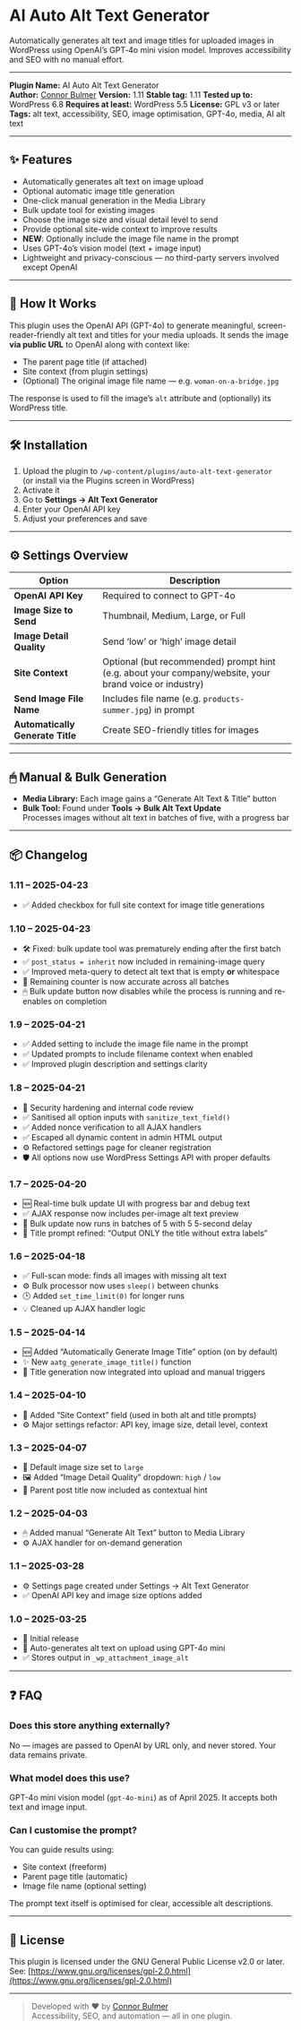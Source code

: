 # AI Auto Alt Text Generator

Automatically generates alt text and image titles for uploaded images in WordPress using OpenAI’s GPT‑4o mini vision model. Improves accessibility and SEO with no manual effort.

---

**Plugin Name:** AI Auto Alt Text Generator   
**Author:** [Connor Bulmer](https://connorbulmer.co.uk)
**Version:** 1.11
**Stable tag:** 1.11
**Tested up to:** WordPress 6.8
**Requires at least:** WordPress 5.5
**License:** GPL v3 or later
**Tags:** alt text, accessibility, SEO, image optimisation, GPT-4o, media, AI alt text

---

## ✨ Features

- Automatically generates alt text on image upload
- Optional automatic image title generation
- One-click manual generation in the Media Library
- Bulk update tool for existing images
- Choose the image size and visual detail level to send
- Provide optional site-wide context to improve results
- **NEW**: Optionally include the image file name in the prompt
- Uses GPT-4o’s vision model (text + image input)
- Lightweight and privacy-conscious — no third-party servers involved except OpenAI

---

## 🧠 How It Works

This plugin uses the OpenAI API (GPT-4o) to generate meaningful, screen-reader-friendly alt text and titles for your media uploads. It sends the image **via public URL** to OpenAI along with context like:

- The parent page title (if attached)
- Site context (from plugin settings)
- (Optional) The original image file name — e.g. `woman-on-a-bridge.jpg`

The response is used to fill the image’s `alt` attribute and (optionally) its WordPress title.

---

## 🛠 Installation

1. Upload the plugin to `/wp-content/plugins/auto-alt-text-generator`  
   (or install via the Plugins screen in WordPress)
2. Activate it
3. Go to **Settings → Alt Text Generator**
4. Enter your OpenAI API key
5. Adjust your preferences and save

---

## ⚙️ Settings Overview

| Option                            | Description |
|----------------------------------|-------------|
| **OpenAI API Key**               | Required to connect to GPT-4o |
| **Image Size to Send**           | Thumbnail, Medium, Large, or Full |
| **Image Detail Quality**         | Send ‘low’ or ‘high’ image detail |
| **Site Context**                 | Optional (but recommended)  prompt hint (e.g. about your company/website, your brand voice or industry) |
| **Send Image File Name**         | Includes file name (e.g. `products-summer.jpg`) in prompt |
| **Automatically Generate Title** | Create SEO-friendly titles for images |

---

## 🖱 Manual & Bulk Generation

- **Media Library:** Each image gains a “Generate Alt Text & Title” button
- **Bulk Tool:** Found under **Tools → Bulk Alt Text Update**  
  Processes images without alt text in batches of five, with a progress bar

---

## 📦 Changelog

### 1.11 – 2025-04-23
- ✅ Added checkbox for full site context for image title generations

### 1.10 – 2025-04-23
- 🛠️ Fixed: bulk update tool was prematurely ending after the first batch  
- ✅ `post_status = inherit` now included in remaining-image query  
- ✅ Improved meta-query to detect alt text that is empty **or** whitespace  
- 🧮 Remaining counter is now accurate across all batches  
- 🖱 Bulk update button now disables while the process is running and re-enables on completion

### 1.9 – 2025-04-21
- ✅ Added setting to include the image file name in the prompt
- ✅ Updated prompts to include filename context when enabled
- ✅ Improved plugin description and settings clarity

### 1.8 – 2025-04-21
- 🔐 Security hardening and internal code review
- ✅ Sanitised all option inputs with `sanitize_text_field()`
- ✅ Added nonce verification to all AJAX handlers
- ✅ Escaped all dynamic content in admin HTML output
- ⚙️ Refactored settings page for cleaner registration
- 🛡️ All options now use WordPress Settings API with proper defaults

### 1.7 – 2025-04-20
- 🆕 Real-time bulk update UI with progress bar and debug text
- ✅ AJAX response now includes per-image alt text preview
- 🔄 Bulk update now runs in batches of 5 with 5 5-second delay
- 🧠 Title prompt refined: “Output ONLY the title without extra labels”

### 1.6 – 2025-04-18
- ✅ Full-scan mode: finds all images with missing alt text
- ⚙️ Bulk processor now uses `sleep()` between chunks
- 🕒 Added `set_time_limit(0)` for longer runs
- 💡 Cleaned up AJAX handler logic

### 1.5 – 2025-04-14
- 🆕 Added “Automatically Generate Image Title” option (on by default)
- ✨ New `aatg_generate_image_title()` function
- 🔄 Title generation now integrated into upload and manual triggers

### 1.4 – 2025-04-10
- 📝 Added “Site Context” field (used in both alt and title prompts)
- ⚙️ Major settings refactor: API key, image size, detail level, context

### 1.3 – 2025-04-07
- 🔧 Default image size set to `large`
- 🖼 Added “Image Detail Quality” dropdown: `high` / `low`
- 🧩 Parent post title now included as contextual hint

### 1.2 – 2025-04-03
- 🖱 Added manual “Generate Alt Text” button to Media Library
- ⚙️ AJAX handler for on-demand generation

### 1.1 – 2025-03-28
- ⚙️ Settings page created under Settings → Alt Text Generator
- ✅ OpenAI API key and image size options added

### 1.0 – 2025-03-25
- 🎉 Initial release
- 🧠 Auto-generates alt text on upload using GPT-4o mini
- ✅ Stores output in `_wp_attachment_image_alt`

---

## ❓ FAQ

### Does this store anything externally?
No — images are passed to OpenAI by URL only, and never stored. Your data remains private.

### What model does this use?
GPT-4o mini vision model (`gpt-4o-mini`) as of April 2025. It accepts both text and image input.

### Can I customise the prompt?
You can guide results using:
- Site context (freeform)
- Parent page title (automatic)
- Image file name (optional setting)

The prompt text itself is optimised for clear, accessible alt descriptions.

---

## 📜 License

This plugin is licensed under the GNU General Public License v2.0 or later.  
See: [https://www.gnu.org/licenses/gpl-2.0.html](https://www.gnu.org/licenses/gpl-2.0.html)

---

> Developed with ❤️ by [Connor Bulmer](https://connorbulmer.co.uk)  
> Accessibility, SEO, and automation — all in one plugin.
